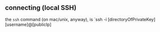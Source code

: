 ## connecting (local SSH)

the `ssh` command (on mac/unix, anyway), is `ssh -i [directoryOfPrivateKey] [username]@[publicIp]
